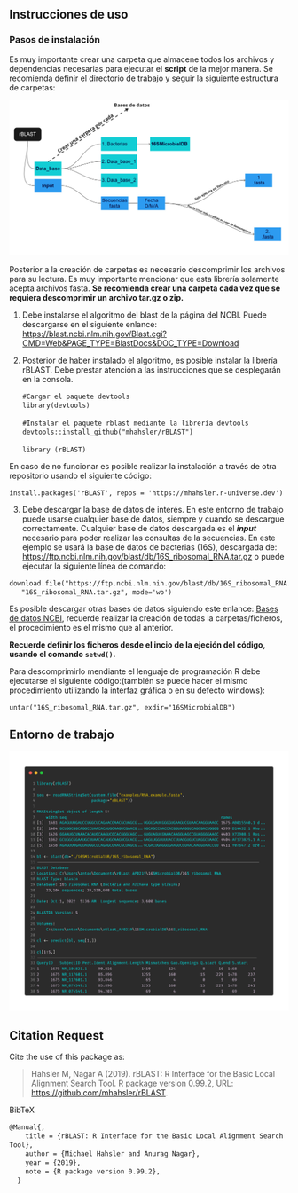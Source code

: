## Instrucciones de uso

### Pasos de instalación

Es muy importante crear una carpeta que almacene todos los archivos y dependencias necesarias para ejecutar el **script** de la mejor manera. Se recomienda definir el directorio de trabajo y seguir la siguiente estructura de carpetas:

![](Carpetas_ficheros.jpg)

Posterior a la creación de carpetas es necesario descomprimir los archivos para su lectura. Es muy importante mencionar que esta librería solamente acepta archivos fasta. **Se recomienda crear una carpeta cada vez que se requiera descomprimir un archivo tar.gz o zip.**

1.  Debe instalarse el algoritmo del blast de la página del NCBI. Puede descargarse en el siguiente enlance: <https://blast.ncbi.nlm.nih.gov/Blast.cgi?CMD=Web&PAGE_TYPE=BlastDocs&DOC_TYPE=Download>

2.  Posterior de haber instalado el algoritmo, es posible instalar la librería rBLAST. Debe prestar atención a las instrucciones que se desplegarán en la consola.

    ```{r}
    #Cargar el paquete devtools
    library(devtools)

    #Instalar el paquete rblast mediante la librería devtools
    devtools::install_github("mhahsler/rBLAST")

    library (rBLAST)
    ```

En caso de no funcionar es posible realizar la instalación a través de otra repositorio usando el siguiente código:

```{r}
install.packages('rBLAST', repos = 'https://mhahsler.r-universe.dev')
```

3.  Debe descargar la base de datos de interés. En este entorno de trabajo puede usarse cualquier base de datos, siempre y cuando se descargue correctamente. Cualquier base de datos descargada es el ***input*** necesario para poder realizar las consultas de la secuencias. En este ejemplo se usará la base de datos de bacterias (16S), descargada de: <https://ftp.ncbi.nlm.nih.gov/blast/db/16S_ribosomal_RNA.tar.gz> o puede ejecutar la siguiente línea de comando:

```{r}
download.file("https://ftp.ncbi.nlm.nih.gov/blast/db/16S_ribosomal_RNA.tar.gz",
   "16S_ribosomal_RNA.tar.gz", mode='wb')
```

Es posible descargar otras bases de datos siguiendo este enlance: [Bases de datos NCBI](https://ftp.ncbi.nlm.nih.gov/blast/db/), recuerde realizar la creación de todas la carpetas/ficheros, el procedimiento es el mismo que al anterior.

**Recuerde definir los ficheros desde el incio de la ejeción del código, usando el comando `setwd()`.**

Para descomprimirlo mendiante el lenguaje de programación R debe ejecutarse el siguiente código:(también se puede hacer el mismo procedimiento utilizando la interfaz gráfica o en su defecto windows):

```{r}
untar("16S_ribosomal_RNA.tar.gz", exdir="16SMicrobialDB")
```

## Entorno de trabajo
![](code.png)

## Citation Request

Cite the use of this package as:

> Hahsler M, Nagar A (2019). rBLAST: R Interface for the Basic Local Alignment Search Tool. 
> R package version 0.99.2, URL: https://github.com/mhahsler/rBLAST.

BibTeX
```  
@Manual{,
    title = {rBLAST: R Interface for the Basic Local Alignment Search Tool},
    author = {Michael Hahsler and Anurag Nagar},
    year = {2019},
    note = {R package version 0.99.2},
  }
```

